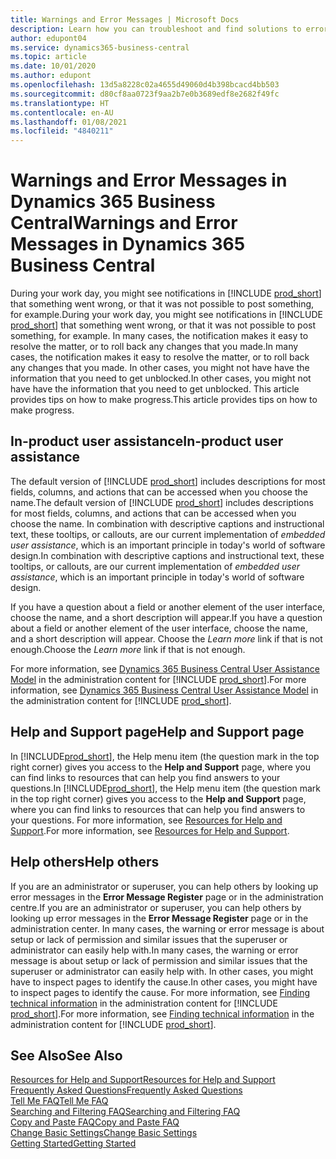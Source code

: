 ```yaml
---
title: Warnings and Error Messages | Microsoft Docs
description: Learn how you can troubleshoot and find solutions to error messages when you work in Business Central.
author: edupont04
ms.service: dynamics365-business-central
ms.topic: article
ms.date: 10/01/2020
ms.author: edupont
ms.openlocfilehash: 13d5a8228c02a4655d49060d4b398bcacd4bb503
ms.sourcegitcommit: d80cf8aa0723f9aa2b7e0b3689edf8e2682f49fc
ms.translationtype: HT
ms.contentlocale: en-AU
ms.lasthandoff: 01/08/2021
ms.locfileid: "4840211"
---
```

# <a name="warnings-and-error-messages-in-dynamics-365-business-central"></a><span data-ttu-id="f2ee8-103">Warnings and Error Messages in Dynamics 365 Business Central</span><span class="sxs-lookup"><span data-stu-id="f2ee8-103">Warnings and Error Messages in Dynamics 365 Business Central</span></span>

<span data-ttu-id="f2ee8-104">During your work day, you might see notifications in [!INCLUDE [prod_short](includes/prod_short.md)] that something went wrong, or that it was not possible to post something, for example.</span><span class="sxs-lookup"><span data-stu-id="f2ee8-104">During your work day, you might see notifications in [!INCLUDE [prod_short](includes/prod_short.md)] that something went wrong, or that it was not possible to post something, for example.</span></span> <span data-ttu-id="f2ee8-105">In many cases, the notification makes it easy to resolve the matter, or to roll back any changes that you made.</span><span class="sxs-lookup"><span data-stu-id="f2ee8-105">In many cases, the notification makes it easy to resolve the matter, or to roll back any changes that you made.</span></span> <span data-ttu-id="f2ee8-106">In other cases, you might not have have the information that you need to get unblocked.</span><span class="sxs-lookup"><span data-stu-id="f2ee8-106">In other cases, you might not have have the information that you need to get unblocked.</span></span> <span data-ttu-id="f2ee8-107">This article provides tips on how to make progress.</span><span class="sxs-lookup"><span data-stu-id="f2ee8-107">This article provides tips on how to make progress.</span></span>  

## <a name="in-product-user-assistance"></a><span data-ttu-id="f2ee8-108">In-product user assistance</span><span class="sxs-lookup"><span data-stu-id="f2ee8-108">In-product user assistance</span></span>

<span data-ttu-id="f2ee8-109">The default version of [!INCLUDE [prod_short](includes/prod_short.md)] includes descriptions for most fields, columns, and actions that can be accessed when you choose the name.</span><span class="sxs-lookup"><span data-stu-id="f2ee8-109">The default version of [!INCLUDE [prod_short](includes/prod_short.md)] includes descriptions for most fields, columns, and actions that can be accessed when you choose the name.</span></span> <span data-ttu-id="f2ee8-110">In combination with descriptive captions and instructional text, these tooltips, or callouts, are our current implementation of *embedded user assistance*, which is an important principle in today's world of software design.</span><span class="sxs-lookup"><span data-stu-id="f2ee8-110">In combination with descriptive captions and instructional text, these tooltips, or callouts, are our current implementation of *embedded user assistance*, which is an important principle in today's world of software design.</span></span>  

<span data-ttu-id="f2ee8-111">If you have a question about a field or another element of the user interface, choose the name, and a short description will appear.</span><span class="sxs-lookup"><span data-stu-id="f2ee8-111">If you have a question about a field or another element of the user interface, choose the name, and a short description will appear.</span></span> <span data-ttu-id="f2ee8-112">Choose the *Learn more* link if that is not enough.</span><span class="sxs-lookup"><span data-stu-id="f2ee8-112">Choose the *Learn more* link if that is not enough.</span></span>  

<span data-ttu-id="f2ee8-113">For more information, see [Dynamics 365 Business Central User Assistance Model](/dynamics365/business-central/dev-itpro/user-assistance) in the administration content for [!INCLUDE [prod_short](includes/prod_short.md)].</span><span class="sxs-lookup"><span data-stu-id="f2ee8-113">For more information, see [Dynamics 365 Business Central User Assistance Model](/dynamics365/business-central/dev-itpro/user-assistance) in the administration content for [!INCLUDE [prod_short](includes/prod_short.md)].</span></span>  

## <a name="help-and-support-page"></a><span data-ttu-id="f2ee8-114">Help and Support page</span><span class="sxs-lookup"><span data-stu-id="f2ee8-114">Help and Support page</span></span>

<span data-ttu-id="f2ee8-115">In [!INCLUDE[prod_short](includes/prod_short.md)], the Help menu item (the question mark in the top right corner) gives you access to the **Help and Support** page, where you can find links to resources that can help you find answers to your questions.</span><span class="sxs-lookup"><span data-stu-id="f2ee8-115">In [!INCLUDE[prod_short](includes/prod_short.md)], the Help menu item (the question mark in the top right corner) gives you access to the **Help and Support** page, where you can find links to resources that can help you find answers to your questions.</span></span> <span data-ttu-id="f2ee8-116">For more information, see [Resources for Help and Support](product-help-and-support.md).</span><span class="sxs-lookup"><span data-stu-id="f2ee8-116">For more information, see [Resources for Help and Support](product-help-and-support.md).</span></span>  

## <a name="help-others"></a><span data-ttu-id="f2ee8-117">Help others</span><span class="sxs-lookup"><span data-stu-id="f2ee8-117">Help others</span></span>

<span data-ttu-id="f2ee8-118">If you are an administrator or superuser, you can help others by looking up error messages in the **Error Message Register** page or in the administration centre.</span><span class="sxs-lookup"><span data-stu-id="f2ee8-118">If you are an administrator or superuser, you can help others by looking up error messages in the **Error Message Register** page or in the administration center.</span></span> <span data-ttu-id="f2ee8-119">In many cases, the warning or error message is about setup or lack of permission and similar issues that the superuser or administrator can easily help with.</span><span class="sxs-lookup"><span data-stu-id="f2ee8-119">In many cases, the warning or error message is about setup or lack of permission and similar issues that the superuser or administrator can easily help with.</span></span> <span data-ttu-id="f2ee8-120">In other cases, you might have to inspect pages to identify the cause.</span><span class="sxs-lookup"><span data-stu-id="f2ee8-120">In other cases, you might have to inspect pages to identify the cause.</span></span> <span data-ttu-id="f2ee8-121">For more information, see [Finding technical information](/dynamics365/business-central/dev-itpro/administration/manage-technical-support#finding-technical-information) in the administration content for [!INCLUDE [prod_short](includes/prod_short.md)].</span><span class="sxs-lookup"><span data-stu-id="f2ee8-121">For more information, see [Finding technical information](/dynamics365/business-central/dev-itpro/administration/manage-technical-support#finding-technical-information) in the administration content for [!INCLUDE [prod_short](includes/prod_short.md)].</span></span>  

## <a name="see-also"></a><span data-ttu-id="f2ee8-122">See Also</span><span class="sxs-lookup"><span data-stu-id="f2ee8-122">See Also</span></span>

[<span data-ttu-id="f2ee8-123">Resources for Help and Support</span><span class="sxs-lookup"><span data-stu-id="f2ee8-123">Resources for Help and Support</span></span>](product-help-and-support.md)  
[<span data-ttu-id="f2ee8-124">Frequently Asked Questions</span><span class="sxs-lookup"><span data-stu-id="f2ee8-124">Frequently Asked Questions</span></span>](across-faq.md)  
[<span data-ttu-id="f2ee8-125">Tell Me FAQ</span><span class="sxs-lookup"><span data-stu-id="f2ee8-125">Tell Me FAQ</span></span>](ui-search-faq.md)  
[<span data-ttu-id="f2ee8-126">Searching and Filtering FAQ</span><span class="sxs-lookup"><span data-stu-id="f2ee8-126">Searching and Filtering FAQ</span></span>](ui-search-filter-faq.md)  
[<span data-ttu-id="f2ee8-127">Copy and Paste FAQ</span><span class="sxs-lookup"><span data-stu-id="f2ee8-127">Copy and Paste FAQ</span></span>](faq-copy-paste.yml)  
[<span data-ttu-id="f2ee8-128">Change Basic Settings</span><span class="sxs-lookup"><span data-stu-id="f2ee8-128">Change Basic Settings</span></span>](ui-change-basic-settings.md)  
[<span data-ttu-id="f2ee8-129">Getting Started</span><span class="sxs-lookup"><span data-stu-id="f2ee8-129">Getting Started</span></span>](product-get-started.md)  
